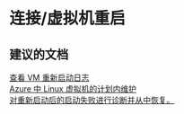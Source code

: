 <properties
    pageTitle="connectivity/virtual machine restart"
    description="连接/虚拟机重启"
    service="microsoft.compute"
    resource="virtualmachines"
    authors="aashu"
    displayOrder=""
    selfHelpType="generic"
    supportTopicIds="32511161"
    resourceTags="windowsSQL"
    productPesIds="14745"
    cloudEnvironments="public"
/>


# 连接/虚拟机重启

## **建议的文档**
[查看 VM 重新启动日志](https://azure.microsoft.com/blog/viewing-vm-reboot-logs/)<br>
[Azure 中 Linux 虚拟机的计划内维护](https://azure.microsoft.com/documentation/articles/virtual-machines-linux-planned-maintenance/)<br>
[对重新启动后的启动失败进行诊断并从中恢复。](https://azure.microsoft.com/blog/boot-diagnostics-for-virtual-machines-v2/)



<!--HONumber=Jul16_HO4-->


